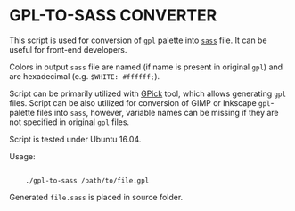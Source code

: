 # GPL-TO-SASS CONVERTER

This script is used for conversion of `gpl` palette into [`sass`](https://sass-lang.com/) file. It can be useful for front-end developers.

Colors in output `sass` file are named (if name is present in original `gpl`) and are hexadecimal (e.g. `$WHITE: #ffffff;`). 

Script can be primarily utilized with [GPick](http://www.gpick.org/) tool, which allows generating `gpl` files. Script can be also utilized for conversion of GIMP or Inkscape `gpl`-palette files into `sass`, however, variable names can be missing if they are not specified in original `gpl` files.

Script is tested under Ubuntu 16.04.


Usage:

```

    ./gpl-to-sass /path/to/file.gpl

```

Generated `file.sass` is placed in source folder.
